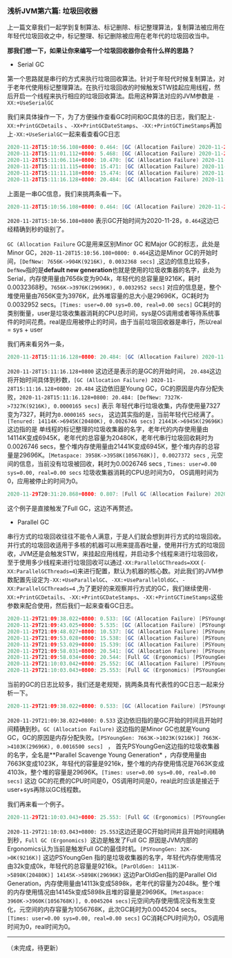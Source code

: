 ### 浅析JVM第六篇: 垃圾回收器

上一篇文章我们一起学到复制算法、标记删除、标记整理算法，复制算法被应用在年轻代垃圾回收之中，标记整理、标记删除被应用在老年代的垃圾回收当中。

**那我们想一下，如果让你来编写一个垃圾回收器你会有什么样的思路？**

* Serial GC

第一个思路就是串行的方式来执行垃圾回收算法。针对于年轻代时候复制算法，对于老年代使用标记整理算法。在执行垃圾回收的时候触发STW挂起应用线程，然后开启一个线程来执行相应的垃圾回收算法。启用这种算法对应的JVM参数是` -XX:+UseSerialGC`

我们来具体操作一下，为了方便操作查看GC时间和GC具体的日志，我们配上`-XX:+PrintGCDetails` 、`-XX+PrintGCDateStamps`、`-XX:+PrintGCTimeStamps`再加上`-XX:+UseSerialGC`一起来看查看GC日志

```java
2020-11-28T15:10:56.108+0800: 0.464: [GC (Allocation Failure) 2020-11-28T15:10:56.108+0800: 0.464: [DefNew: 7656K->904K(9216K), 0.0032368 secs] 7656K->3976K(29696K), 0.0032952 secs] [Times: user=0.00 sys=0.00, real=0.00 secs] 
2020-11-28T15:11:01.112+0800: 5.468: [GC (Allocation Failure) 2020-11-28T15:11:01.112+0800: 5.468: [DefNew: 8394K->0K(9216K), 0.0019440 secs] 11466K->5922K(29696K), 0.0019782 secs] [Times: user=0.00 sys=0.00, real=0.00 secs] 
2020-11-28T15:11:06.114+0800: 10.470: [GC (Allocation Failure) 2020-11-28T15:11:06.114+0800: 10.470: [DefNew: 7319K->0K(9216K), 0.0006347 secs] 13241K->6946K(29696K), 0.0006662 secs] [Times: user=0.00 sys=0.00, real=0.00 secs] 
2020-11-28T15:11:11.115+0800: 15.471: [GC (Allocation Failure) 2020-11-28T15:11:11.115+0800: 15.471: [DefNew: 7322K->0K(9216K), 0.0007164 secs] 14268K->6946K(29696K), 0.0008338 secs] [Times: user=0.00 sys=0.00, real=0.00 secs] 
2020-11-28T15:11:11.118+0800: 15.474: [GC (Allocation Failure) 2020-11-28T15:11:11.118+0800: 15.474: [DefNew: 7324K->0K(9216K), 0.0097433 secs] 14270K->14114K(29696K), 0.0098379 secs] [Times: user=0.00 sys=0.02, real=0.01 secs] 
2020-11-28T15:11:16.128+0800: 20.484: [GC (Allocation Failure) 2020-11-28T15:11:16.128+0800: 20.484: [DefNew: 7327K->7327K(9216K), 0.0000165 secs]2020-11-28T15:11:16.128+0800: 20.484: [Tenured: 14114K->6945K(20480K), 0.0026746 secs] 21441K->6945K(29696K), [Metaspace: 3958K->3958K(1056768K)], 0.0027372 secs] [Times: user=0.00 sys=0.00, real=0.00 secs] 
```

上面是一串GC信息，我们来挑两条看一下。

```java
2020-11-28T15:10:56.108+0800: 0.464: [GC (Allocation Failure) 2020-11-28T15:10:56.108+0800: 0.464: [DefNew: 7656K->904K(9216K), 0.0032368 secs] 7656K->3976K(29696K), 0.0032952 secs] [Times: user=0.00 sys=0.00, real=0.00 secs] 
```

`2020-11-28T15:10:56.108+0800` 表示GC开始时间为2020-11-28，`0.464`这边已经精确到秒的级别了。

`GC (Allocation Failure` GC是用来区别Minor GC 和Major GC的标志，此处是Minor GC，`2020-11-28T15:10:56.108+0800: 0.464`这边是Minor GC的开始时间，`[DefNew: 7656K->904K(9216K), 0.0032368 secs]` ,这边的信息比较多，`DefNew`指的是**default new generation**也就是使用的垃圾收集器的名字，此处为Serial，内存使用量由7656k变为904k，年轻代的总容量是9216K，耗时0.0032368秒。` 7656K->3976K(29696K), 0.0032952 secs] ` 对应的信息是，整个堆使用量由7656K变为3976K，此外堆容量的总大小是29696K，GC耗时为0.0032952 secs。` [Times: user=0.00 sys=0.00, real=0.00 secs] ` GC耗时的类别衡量，user是垃圾收集器消耗的CPU总时间，sys是OS调用或者等待系统事件的时间花费。real是应用被停止的时间，由于当前垃圾回收器是串行，所以real = sys + user

我们再来看另外一条，

```java
2020-11-28T15:11:16.128+0800: 20.484: [GC (Allocation Failure) 2020-11-28T15:11:16.128+0800: 20.484: [DefNew: 7327K->7327K(9216K), 0.0000165 secs]2020-11-28T15:11:16.128+0800: 20.484: [Tenured: 14114K->6945K(20480K), 0.0026746 secs] 21441K->6945K(29696K), [Metaspace: 3958K->3958K(1056768K)], 0.0027372 secs] [Times: user=0.00 sys=0.00, real=0.00 secs]
```

`2020-11-28T15:11:16.128+0800` 这边还是表示的是GC的开始时间， `20.484`这边将开始时间具体到秒数，`[GC (Allocation Failure) 2020-11-28T15:11:16.128+0800: 20.484` 这边依旧是Young GC，GC的原因是内存分配失败，`2020-11-28T15:11:16.128+0800: 20.484: [DefNew: 7327K->7327K(9216K), 0.0000165 secs]` 表示 年轻代串行垃圾收集，内存使用量7327变为7327，耗时为`0.0000165 secs`， 这边其实指的是，当前年轻代已经满了。`[Tenured: 14114K->6945K(20480K), 0.0026746 secs] 21441K->6945K(29696K)` 这边指的是 单线程的标记整理的垃圾收集器的名字，老年代的内存使用量由14114K变成6945K，老年代的总容量为20480K，老年代串行垃圾回收耗时为 0.0026746 secs，整个堆内存使用量由21441K变成6945K，整个堆内存的总容量是29696K。`[Metaspace: 3958K->3958K(1056768K)], 0.0027372 secs` , 元空间的信息，当前没有垃圾被回收，耗时为0.0026746 secs , `Times: user=0.00 sys=0.00, real=0.00 secs` 垃圾收集器消耗的CPU总时间为0， OS调用时间为0，应用被停止的时间为0。

```java
2020-11-29T20:31:20.868+0800: 0.807: [Full GC (Allocation Failure) 2020-11-29T20:31:20.868+0800: 0.807: [Tenured: 903K->880K(20480K), 0.0024428 secs] 903K->880K(29696K), [Metaspace: 3956K->3956K(1056768K)], 0.0024834 secs] [Times: user=0.00 sys=0.00, real=0.00 secs] 
```

这个例子是直接触发了Full GC，这边不再赘述。

* Parallel GC

串行方式的垃圾回收往往不能令人满意，于是人们就会想到并行方式的垃圾回收。并行式的垃圾回收适用于多核的机器可以用来提高吞吐量，使用并行方式的垃圾回收，JVM还是会触发STW，来挂起应用线程，并启动多个线程来进行垃圾回收，至于使用多少线程来进行垃圾回收可以通过`-XX:ParallelGCThreads=XXX` (`-XX:ParallelGCThreads=4`)来进行配置，默认为机器的核心数。对此我们的JVM参数配置先设定为`-XX:+UseParallelGC`、`-XX:+UseParallelOldGC`、`-XX:ParallelGCThreads=4` ,为了更好的来观察并行方式的GC，我们继续使用`-XX:+PrintGCDetails`、`-XX:+PrintGCDateStamps`、`-XX:+PrintGCTimeStamps`这些参数来配合使用，然后我们一起来查看GC日志。

```java
2020-11-29T21:09:38.022+0800: 0.533: [GC (Allocation Failure) [PSYoungGen: 7663K->1023K(9216K)] 7663K->4103K(29696K), 0.0016500 secs] [Times: user=0.00 sys=0.00, real=0.00 secs] 
2020-11-29T21:09:43.025+0800: 5.535: [GC (Allocation Failure) [PSYoungGen: 8513K->888K(9216K)] 11593K->6016K(29696K), 0.0009643 secs] [Times: user=0.00 sys=0.00, real=0.00 secs] 
2020-11-29T21:09:48.027+0800: 10.537: [GC (Allocation Failure) [PSYoungGen: 8289K->856K(9216K)] 13417K->7008K(29696K), 0.0007085 secs] [Times: user=0.00 sys=0.00, real=0.00 secs] 
2020-11-29T21:09:53.028+0800: 15.538: [GC (Allocation Failure) [PSYoungGen: 8177K->888K(9216K)] 14330K->7040K(29696K), 0.0006895 secs] [Times: user=0.00 sys=0.00, real=0.00 secs] 
2020-11-29T21:09:53.029+0800: 15.539: [GC (Allocation Failure) [PSYoungGen: 8212K->872K(9216K)] 14364K->14192K(29696K), 0.0017337 secs] [Times: user=0.00 sys=0.00, real=0.00 secs] 
2020-11-29T21:09:58.031+0800: 20.541: [GC (Allocation Failure) [PSYoungGen: 8198K->888K(9216K)] 21519K->20352K(29696K), 0.0024651 secs] [Times: user=0.00 sys=0.00, real=0.00 secs] 
2020-11-29T21:09:58.034+0800: 20.544: [Full GC (Ergonomics) [PSYoungGen: 888K->0K(9216K)] [ParOldGen: 19464K->6945K(20480K)] 20352K->6945K(29696K), [Metaspace: 3959K->3959K(1056768K)], 0.0081908 secs] [Times: user=0.00 sys=0.00, real=0.01 secs] 
2020-11-29T21:10:03.042+0800: 25.552: [GC (Allocation Failure) [PSYoungGen: 7319K->32K(9216K)] 14264K->14145K(29696K), 0.0009307 secs] [Times: user=0.00 sys=0.00, real=0.00 secs] 
2020-11-29T21:10:03.043+0800: 25.553: [Full GC (Ergonomics) [PSYoungGen: 32K->0K(9216K)] [ParOldGen: 14113K->5898K(20480K)] 14145K->5898K(29696K), [Metaspace: 3960K->3960K(1056768K)], 0.0045204 secs] [Times: user=0.00 sys=0.00, real=0.00 secs]
```

当前的GC的日志比较多，我们还是老规矩，挑两条具有代表性的GC日志一起来分析一下。

```java
2020-11-29T21:09:38.022+0800: 0.533: [GC (Allocation Failure) [PSYoungGen: 7663K->1023K(9216K)] 7663K->4103K(29696K), 0.0016500 secs] [Times: user=0.00 sys=0.00, real=0.00 secs] 
```

`2020-11-29T21:09:38.022+0800: 0.533` 这边依旧指的是GC开始的时间且开始时间精确到秒。`GC (Allocation Failure)` 这边指的是Minor GC也就是Young GC，GC的原因是内存分配失败。`[PSYoungGen: 7663K->1023K(9216K)] 7663K->4103K(29696K), 0.0016500 secs] ` ， 首先PSYoungGen这边指的垃圾收集器的名字，全名是**Parallel Scavenge Young Generation* ，内存使用量由7663K变成1023K，年轻代的容量是9216k，整个堆的内存使用情况是7663K变成4103k，整个堆的容量是29696K。` [Times: user=0.00 sys=0.00, real=0.00 secs] ` 这边 GC的花费的CPU时间是0，OS调用时间是0，real此时应该是接近于user+sys再除以GC线程数。

我们再来看一个例子。

```java
2020-11-29T21:10:03.043+0800: 25.553: [Full GC (Ergonomics) [PSYoungGen: 32K->0K(9216K)] [ParOldGen: 14113K->5898K(20480K)] 14145K->5898K(29696K), [Metaspace: 3960K->3960K(1056768K)], 0.0045204 secs] [Times: user=0.00 sys=0.00, real=0.00 secs]
```

`2020-11-29T21:10:03.043+0800: 25.553`这边还是GC开始时间并且开始时间精确到秒，`Full GC (Ergonomics) `这边是触发了Full GC 原因是JVM内部的Ergonomics认为当前是触发Full GC的最佳时机。`[PSYoungGen: 32K->0K(9216K)]` 这边PSYoungGen 指的是垃圾收集器的名字，年轻代内存使用情况由32k变成0k，年轻代的总容量是9216k。`[ParOldGen: 14113K->5898K(20480K)] 14145K->5898K(29696K)` 这边ParOldGen指的是Parallel Old Generation，内存使用量由14113k变成5898k，老年代的容量为2048k。整个堆的内存使用情况由14145k变成5898k且堆的容量是29696K。` [Metaspace: 3960K->3960K(1056768K)], 0.0045204 secs] `元空间内存使用情况没有发生变化，元空间的内存容量为1056768K，此次GC耗时为0.0045204 secs。` [Times: user=0.00 sys=0.00, real=0.00 secs]` GC消耗CPU时间为0，OS调用时间为0，real时间为0。

--------

（未完成，待更新）